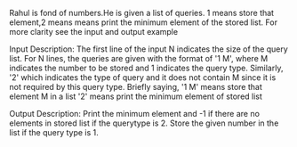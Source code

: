 Rahul is fond of numbers.He is given a list of queries. 1 means store that element,2 means means print the minimum element of the stored list. For more clarity see the input and output example

Input Description:
The first line of the input N indicates the size of the query list. For N lines, the queries are given with the format of '1 M', where M indicates the number to be stored and 1 indicates the query type. Similarly, '2' which indicates the type of query and it does not contain M since it is not required by this query type. Briefly saying, '1 M' means store that element M in a list '2' means print the minimum element of stored list

Output Description:
Print the minimum element and -1 if there are no elements in stored list if the querytype is 2. Store the given number in the list if the query type is 1.
